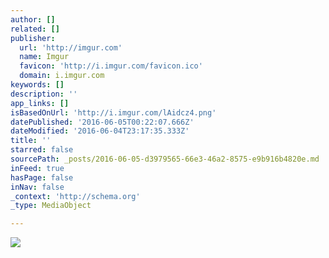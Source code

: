 ```yaml
---
author: []
related: []
publisher:
  url: 'http://imgur.com'
  name: Imgur
  favicon: 'http://i.imgur.com/favicon.ico'
  domain: i.imgur.com
keywords: []
description: ''
app_links: []
isBasedOnUrl: 'http://i.imgur.com/lAidcz4.png'
datePublished: '2016-06-05T00:22:07.666Z'
dateModified: '2016-06-04T23:17:35.333Z'
title: ''
starred: false
sourcePath: _posts/2016-06-05-d3979565-66e3-46a2-8575-e9b916b4820e.md
inFeed: true
hasPage: false
inNav: false
_context: 'http://schema.org'
_type: MediaObject

---
```

<article style=""><img src="http://imgur.com/lAidcz4.png" /></article>